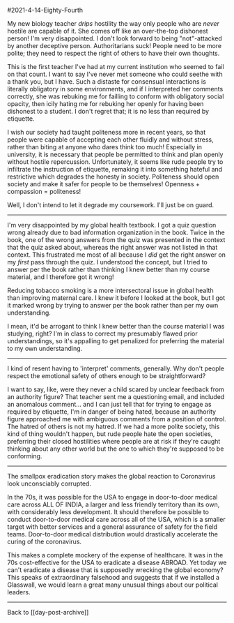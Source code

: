 #2021-4-14-Eighty-Fourth

My new biology teacher *drips* hostility the way only people who are *never* hostile are capable of it.  She comes off like an over-the-top dishonest person!  I'm very disappointed.  I don't look forward to being "not"-attacked by another deceptive person.  Authoritarians suck!  People need to be more polite; they need to respect the right of others to have their own thoughts.

This is the first teacher I've had at my current institution who seemed to fail on that count.  I want to say I've never met someone who could seethe with a thank you, but I have.  Such a distaste for consensual interactions is literally obligatory in some environments, and if I interpreted her comments correctly, she was rebuking me for failling to conform with obligatory social opacity, then icily hating me for rebuking her openly for having been dishonest to a student.  I don't regret that; it is no less than required by etiquette.

I wish our society had taught politeness more in recent years, so that people were capable of accepting each other fluidly and without stress, rather than biting at anyone who dares think too much!  Especially in university, it is necessary that people be permitted to think and plan openly without hostile repercussion.  Unfortunately, it seems like rude people try to infiltrate the instruction of etiquette, remaking it into something hateful and restrictive which degrades the honesty in society.  Politeness should open society and make it safer for people to be themselves!  Openness + compassion = politeness!

Well, I don't intend to let it degrade my coursework.  I'll just be on guard.

---
I'm very disappointed by my global health textbook.  I got a quiz question wrong already due to bad information organization in the book.  Twice in the book, one of the wrong answers from the quiz was presented in the context that the quiz asked about, whereas the right answer was not listed in that context.  This frustrated me most of all because I *did* get the right answer on my *first* pass through the quiz.  I understood the concept, but I tried to answer per the book rather than thinking I knew better than my course material, and I therefore got it wrong!

Reducing tobacco smoking is a more intersectoral issue in global health than improving maternal care.  I knew it before I looked at the book, but I got it marked wrong by trying to answer per the book rather than per my own understanding.

I mean, it'd be arrogant to think I knew better than the course material I was studying, right?  I'm in class to correct my presumably flawed prior understandings, so it's appalling to get penalized for preferring the material to my own understanding.

---
I kind of resent having to 'interpret' comments, generally.  Why don't people respect the emotional safety of others enough to be straightforward?

I want to say, like, were they never a child scared by unclear feedback from an authority figure?  That teacher sent me a questioning email, and included an anomalous comment... and I can just tell that for trying to engage as required by etiquette, I'm in danger of being hated, because an authority figure approached me with ambiguous comments from a position of control.  The hatred of others is not my hatred.  If we had a more polite society, this kind of thing wouldn't happen, but rude people hate the open societies, preferring their closed hostilities where people are at risk if they're caught thinking about any other world but the one to which they're supposed to be conforming.

---
The smallpox eradication story makes the global reaction to Coronavirus look unconsciably corrupted.

In the 70s, it was possible for the USA to engage in door-to-door medical care across ALL OF INDIA, a larger and less friendly territory than its own, with considerably less development.  It should therefore be possible to conduct door-to-door medical care across all of the USA, which is a smaller target with better services and a general assurance of safety for the field teams.  Door-to-door medical distribution would drastically accelerate the curing of the coronavirus.

This makes a complete mockery of the expense of healthcare.  It was in the 70s cost-effective for the USA to eradicate a disease ABROAD.  Yet today we can't eradicate a disease that is supposedly wrecking the global economy?  This speaks of extraordinary falsehood and suggests that if we installed a Glasswall, we would learn a great many unusual things about our political leaders.

---
Back to [[day-post-archive]]